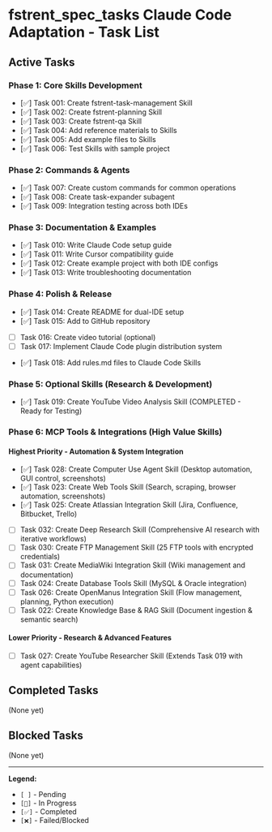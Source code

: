 # fstrent_spec_tasks Claude Code Adaptation - Task List

## Active Tasks

### Phase 1: Core Skills Development
- [✅] Task 001: Create fstrent-task-management Skill
- [✅] Task 002: Create fstrent-planning Skill  
- [✅] Task 003: Create fstrent-qa Skill
- [✅] Task 004: Add reference materials to Skills
- [✅] Task 005: Add example files to Skills
- [✅] Task 006: Test Skills with sample project

### Phase 2: Commands & Agents
- [✅] Task 007: Create custom commands for common operations
- [✅] Task 008: Create task-expander subagent
- [✅] Task 009: Integration testing across both IDEs

### Phase 3: Documentation & Examples
- [✅] Task 010: Write Claude Code setup guide
- [✅] Task 011: Write Cursor compatibility guide
- [✅] Task 012: Create example project with both IDE configs
- [✅] Task 013: Write troubleshooting documentation

### Phase 4: Polish & Release
- [✅] Task 014: Create README for dual-IDE setup
- [✅] Task 015: Add to GitHub repository
- [ ] Task 016: Create video tutorial (optional)
- [ ] Task 017: Implement Claude Code plugin distribution system
- [✅] Task 018: Add rules.md files to Claude Code Skills

### Phase 5: Optional Skills (Research & Development)
- [✅] Task 019: Create YouTube Video Analysis Skill (COMPLETED - Ready for Testing)

### Phase 6: MCP Tools & Integrations (High Value Skills)

#### Highest Priority - Automation & System Integration
- [✅] Task 028: Create Computer Use Agent Skill (Desktop automation, GUI control, screenshots)
- [✅] Task 023: Create Web Tools Skill (Search, scraping, browser automation, screenshots)
- [✅] Task 025: Create Atlassian Integration Skill (Jira, Confluence, Bitbucket, Trello)
- [ ] Task 032: Create Deep Research Skill (Comprehensive AI research with iterative workflows)
- [ ] Task 030: Create FTP Management Skill (25 FTP tools with encrypted credentials)
- [ ] Task 031: Create MediaWiki Integration Skill (Wiki management and documentation)
- [ ] Task 024: Create Database Tools Skill (MySQL & Oracle integration)
- [ ] Task 026: Create OpenManus Integration Skill (Flow management, planning, Python execution)
- [ ] Task 022: Create Knowledge Base & RAG Skill (Document ingestion & semantic search)

#### Lower Priority - Research & Advanced Features
- [ ] Task 027: Create YouTube Researcher Skill (Extends Task 019 with agent capabilities)

## Completed Tasks
(None yet)

## Blocked Tasks
(None yet)

---
**Legend:**
- `[ ]` - Pending
- `[🔄]` - In Progress
- `[✅]` - Completed
- `[❌]` - Failed/Blocked

